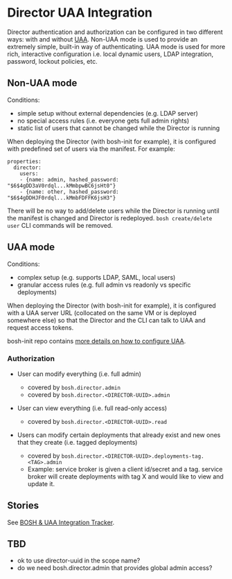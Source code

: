 # Director UAA Integration

Director authentication and authorization can be configured in two different ways: with and without [UAA](https://github.com/cloudfoundry/uaa). Non-UAA mode is used to provide an extremely simple, built-in way of authenticating. UAA mode is used for more rich, interactive configuration i.e. local dynamic users, LDAP integration, password, lockout policies, etc.

## Non-UAA mode

Conditions:
- simple setup without external dependencies (e.g. LDAP server)
- no special access rules (i.e. everyone gets full admin rights)
- static list of users that cannot be changed while the Director is running

When deploying the Director (with bosh-init for example), it is configured with predefined set of users via the manifest. For example:

```
properties:
  director:
    users:
    - {name: admin, hashed_password: "$6$4gDD3aV0rdql...kMmbpwBC6jsHt0"}
    - {name: other, hashed_password: "$6$4gDDHJF0rdql...kMmbFDFFK6jsH3"}
```

There will be no way to add/delete users while the Director is running until the manifest is changed and Director is redeployed. `bosh create/delete user` CLI commands will be removed.

## UAA mode

Conditions:
- complex setup (e.g. supports LDAP, SAML, local users)
- granular access rules (e.g. full admin vs readonly vs specific deployments)

When deploying the Director (with bosh-init for example), it is configured with a UAA server URL (collocated on the same VM or is deployed somewhere else) so that the Director and the CLI can talk to UAA and request access tokens.

bosh-init repo contains [more details on how to configure UAA](https://github.com/cloudfoundry/bosh-init/blob/master/docs/uaa.md).

### Authorization

* User can modify everything (i.e. full admin)
  - covered by `bosh.director.admin`
  - covered by `bosh.director.<DIRECTOR-UUID>.admin`

* User can view everything (i.e. full read-only access)
  - covered by `bosh.director.<DIRECTOR-UUID>.read`

* Users can modify certain deployments that already exist and new ones that they create (i.e. tagged deployments)
  - covered by `bosh.director.<DIRECTOR-UUID>.deployments-tag.<TAG>.admin`
  - Example: service broker is given a client id/secret and a tag. service broker will create deployments with tag X and would like to view and update it.

## Stories

See [BOSH & UAA Integration Tracker](https://www.pivotaltracker.com/n/projects/1285490).

## TBD

- ok to use director-uuid in the scope name?
- do we need bosh.director.admin that provides global admin access?
